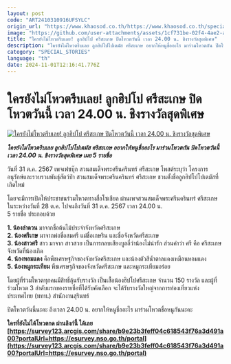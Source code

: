 ```yaml
---
layout: post
code: "ART2410310916UFSYLC"
origin_url: "https://www.khaosod.co.th/https://www.khaosod.co.th/special-stories/news_9484527"
image: "https://github.com/user-attachments/assets/1cf731be-02f4-4ae2-aeaa-ce644a0de6c2"
title: "ใครยังไม่โหวตรีบเลย! ลูกฮิปโป ศรีสะเกษ ปิดโหวตวันนี้ เวลา 24.00 น. ชิงรางวัลสุดพิเศษ"
description: "ใครยังไม่โหวตรีบเลย ลูกฮิปโปโปเตมัส ศรีสะเกษ อยากให้หนูชื่ออะไร มาร่วมโหวตกัน ปิดโหวตวันนี้ เวลา 24.00 น. ชิงรางวัลสุดพิเศษ เผย 5 รายชื่อ "
category: "SPECIAL_STORIES"
language: "th"
date: 2024-11-01T12:16:41.776Z
---
```


# ใครยังไม่โหวตรีบเลย! ลูกฮิปโป ศรีสะเกษ ปิดโหวตวันนี้ เวลา 24.00 น. ชิงรางวัลสุดพิเศษ

[![ใครยังไม่โหวตรีบเลย! ลูกฮิปโป ศรีสะเกษ ปิดโหวตวันนี้ เวลา 24.00 น. ชิงรางวัลสุดพิเศษ](https://www.khaosod.co.th/wpapp/uploads/2024/10/Hippopotamus01.jpg "ใครยังไม่โหวตรีบเลย! ลูกฮิปโป ศรีสะเกษ ปิดโหวตวันนี้ เวลา 24.00 น. ชิงรางวัลสุดพิเศษ")](https://www.khaosod.co.th/wpapp/uploads/2024/10/Hippopotamus01.jpg)

_**ใครยังไม่โหวตรีบเลย ลูกฮิปโปโปเตมัส ศรีสะเกษ อยากให้หนูชื่ออะไร มาร่วมโหวตกัน ปิดโหวตวันนี้ เวลา 24.00 น. ชิงรางวัลสุดพิเศษ เผย 5 รายชื่อ**_

วันที่ 31 ต.ค. 2567 เพจเฟซบุ๊ก สวนสมเด็จพระศรีนครินทร์ ศรีสะเกษ โพสต์ระบุว่า โครงการอนุรักษ์และรวบรวมพันธุ์สัตว์ป่า สวนสมเด็จพระศรีนครินทร์ ศรีสะเกษ ชวนตั้งชื่อลูกฮิปโปโปเตมัสที่เกิดใหม่

โดยจะมีการเปิดให้ประชาชนร่วมโหวตทางสื่อโซเชียล ผ่านเพจสวนสมเด็จพระศรีนครินทร์ ศรีสะเกษ ในระหว่างวันที่ 28 ต.ค. ไปจนถึงวันที่ 31 ต.ค. 2567 เวลา 24.00 น.  
5 รายชื่อ ประกอบด้วย

**1\. น้องลำดวน** มาจากชื่อต้นไม้ประจำจังหวัดศรีสะเกษ  
**2\. น้องศรีเกษ** มาจากพ่อชื่อสมศรี แม่ชื่อเกษริน และชื่อจังหวัดศรีสะเกษ  
**3\. น้องสาวศรี** สาว มาจาก สาวสวย เป็นการกลบเสียงบูลลี่ว่าน้องไม่น่ารัก ส่วนคำว่า ศรี คือ ศรีสะเกษ จังหวัดที่น้องเกิด  
**4\. น้องหอมแดง** คือพืชเศรษฐกิจของจังหวัดศรีสะเกษ และน้องตัวสีน้ำตาลแดงเหมือนหอมแดง  
**5\. น้องหมูกระเทียม** พืชเศรษฐกิจของจังหวัดศรีสะเกษ และหมูกระเทียมอร่อย

โดยผู้ที่ร่วมโหวตทุกคนมีสิทธิ์ลุ้นรับรางวัล เป็นเสื้อน้องฮิปโปศรีสะเกษ จำนวน 150 รางวัล และผู้ที่ร่วมโหวต 3 ลำดับแรกของรายชื่อที่ได้รับคัดเลือก จะได้รับรางวัลใหญ่จากการท่องเที่ยวแห่งประเทศไทย (ททท.) สำนักงานสุรินทร์

ปิดโหวตวันนี้นะคะ ถึงเวลา 24.00 น. อยากให้หนูชื่ออะไร มาร่วมโหวตชื่อหนูกันนะคะ

**ใครที่ยังไม่ได้โหวตกด ผ่านลิงก์นี้ ได้เลย [https://survey123.arcgis.com/share/b9e23b3feff04c618543f76a3d491a00?portalUrl=https://esurvey.nso.go.th/portal](https://survey123.arcgis.com/share/b9e23b3feff04c618543f76a3d491a00?portalUrl=https://esurvey.nso.go.th/portal)**